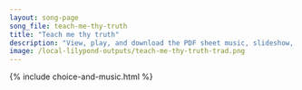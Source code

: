 ```yaml
---
layout: song-page
song_file: teach-me-thy-truth
title: "Teach me thy truth"
description: "View, play, and download the PDF sheet music, slideshow, and audio. Lyrics: Teach me thy truth, O mighty One, from sin, O set me free. Prepare my life to fill its place in service, God, for thee.  Accept my talents, great or s... english theist 4part"
image: /local-lilypond-outputs/teach-me-thy-truth-trad.png
---
```


{% include choice-and-music.html %}